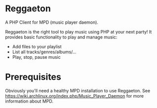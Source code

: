 # Reggaeton
A PHP Client for MPD (music player daemon).

Reggaeton is the right tool to play music using PHP at your next party! It provides basic functionality to play and manage music: 
- Add files to your playlist
- List all tracks/genres/albums/...
- Play, stop, pause music


# Prerequisites
Obviously you'll need a healthy MPD installation to use Reggaeton. See https://wiki.archlinux.org/index.php/Music_Player_Daemon for more information about MPD. 
